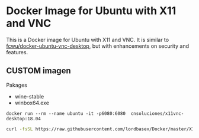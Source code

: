 # Docker Image for Ubuntu with X11 and VNC

This is a Docker image for Ubuntu with X11 and VNC. It is similar to
[fcwu/docker-ubuntu-vnc-desktop](https://github.com/fcwu/docker-ubuntu-vnc-desktop), but with enhancements on security and features.


## CUSTOM imagen

Pakages 
 * wine-stable
 * winbox64.exe

```
docker run --rm --name ubuntu -it -p6080:6080  cnsoluciones/x11vnc-desktop:18.04
```

```bash
curl -fsSL https://raw.githubusercontent.com/lordbasex/Docker/master/X11Docker/x11vnc-desktop/x11vnc_desktop.py -o x11vnc_desktop.py && python x11vnc_desktop.py -i cnsoluciones/x11vnc-desktop -t 18.04 -v ubuntu -v /Users/basex/x11vnc-desktop
```
